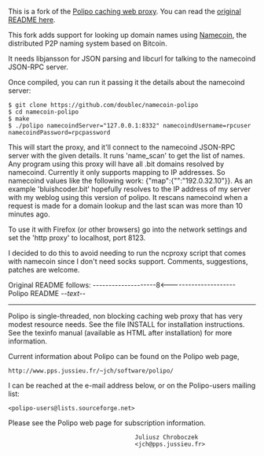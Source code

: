 This is a fork of the [Polipo caching web proxy](http://www.pps.jussieu.fr/~jch/software/polipo/). You can read the [original README here](https://github.com/doublec/namecoin-polipo/blob/master/README.original).

This fork adds support for looking up domain names using [Namecoin](http://www.bitcoin.org/smf/index.php?topic=6017), the distributed P2P naming system based on Bitcoin.

It needs libjansson for JSON parsing and libcurl for talking to the namecoind JSON-RPC server.

Once compiled, you can run it passing it the details about the namecoind server:

    $ git clone https://github.com/doublec/namecoin-polipo
    $ cd namecoin-polipo
    $ make
    $ ./polipo namecoindServer="127.0.0.1:8332" namecoindUsername=rpcuser namecoindPassword=rpcpassword

This will start the proxy, and it'll connect to the namecoind JSON-RPC server with the given details. It runs 'name_scan' to get the list of names. Any program using this proxy will have all .bit domains resolved by namecoind. Currently it only supports mapping to IP addresses. So namecoind values like the following work: {"map":{"":"192.0.32.10"}}. As an example 'bluishcoder.bit' hopefully resolves to the IP address of my server with my weblog using this version of polipo. It rescans namecoind when a request is made for a domain lookup and the last scan was more than 10 minutes ago. 

To use it with Firefox (or other browsers) go into the network settings and set the 'http proxy' to localhost, port 8123.

I decided to do this to avoid needing to run the ncproxy script that comes with namecoin since I don't need socks support. Comments, suggestions, patches are welcome.

Original README follows:
--------------------8<---------------------
Polipo README -*-text-*-
*************

Polipo is single-threaded, non blocking caching web proxy that has
very modest resource needs.  See the file INSTALL for installation
instructions.  See the texinfo manual (available as HTML after
installation) for more information.

Current information about Polipo can be found on the Polipo web page,

    http://www.pps.jussieu.fr/~jch/software/polipo/

I can be reached at the e-mail address below, or on the Polipo-users
mailing list:

    <polipo-users@lists.sourceforge.net>

Please see the Polipo web page for subscription information.

                                        Juliusz Chroboczek
                                        <jch@pps.jussieu.fr>
